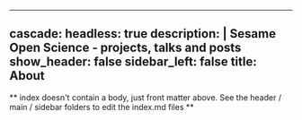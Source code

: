  ---
cascade:
  headless: true
description: |
  Sesame Open Science - projects, talks and posts 
show_header: false
sidebar_left: false
title: About
---

** index doesn't contain a body, just front matter above.
See the header / main / sidebar folders to edit the index.md files **
